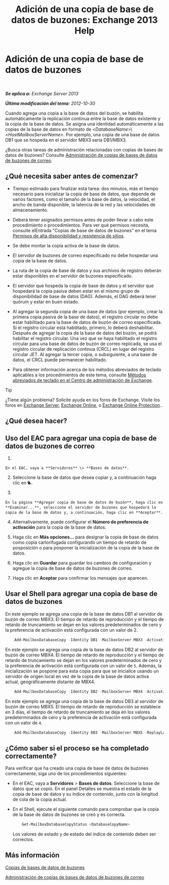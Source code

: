 ﻿---
title: 'Adición de una copia de base de datos de buzones: Exchange 2013 Help'
TOCTitle: Adición de una copia de base de datos de buzones
ms:assetid: 784bf48f-8af5-422c-a63f-2f01fc0cf151
ms:mtpsurl: https://technet.microsoft.com/es-es/library/Dd298080(v=EXCHG.150)
ms:contentKeyID: 48268305
ms.date: 05/22/2018
mtps_version: v=EXCHG.150
ms.translationtype: MT
---

# Adición de una copia de base de datos de buzones

 

_**Se aplica a:** Exchange Server 2013_

_**Última modificación del tema:** 2012-10-30_

Cuando agrega una copia a la base de datos del buzón, se habilita automáticamente la replicación continua entre la base de datos existente y la copia de la base de datos. Se asigna una identidad automáticamente a las copias de la base de datos en formato de \<*DatabaseName*\>\\\<*HostMailboxServerName*\>. Por ejemplo, una copia de una base de datos DB1 que se hospeda en el servidor MBX3 sería DB1/MBX3.

¿Busca otras tareas de administración relacionadas con copias de bases de datos de buzones? Consulte [Administración de copias de bases de datos de buzones de correo](managing-mailbox-database-copies-exchange-2013-help.md).

## ¿Qué necesita saber antes de comenzar?

  - Tiempo estimado para finalizar esta tarea: dos minutos, más el tiempo necesario para inicializar la copia de base de datos, que depende de varios factores, como el tamaño de la base de datos, la velocidad, el ancho de banda disponible, la latencia de la red y las velocidades de almacenamiento.

  - Deberá tener asignados permisos antes de poder llevar a cabo este procedimiento o procedimientos. Para ver qué permisos necesita, consulte elEntrada "Copias de base de datos de buzones" en el tema [Permisos de alta disponibilidad y resistencia de sitios](high-availability-and-site-resilience-permissions-exchange-2013-help.md).

  - Se debe montar la copia activa de la base de datos.

  - El servidor de buzones de correo especificado no debe hospedar una copia de la base de datos.

  - La ruta de la copia de base de datos y sus archivos de registro deberán estar disponibles en el servidor de buzones especificado.

  - El servidor que hospeda la copia de base de datos y el servidor que hospedará la copia pasiva deben estar en el mismo grupo de disponibilidad de base de datos (DAG). Además, el DAG deberá tener quórum y estar en buen estado.

  - Al agregar la segunda copia de una base de datos (por ejemplo, crear la primera copia pasiva de la base de datos), el registro circular no debe estar habilitado para la base de datos de buzón de correo especificada. Si el registro circular está habilitado, primero, lo deberá deshabilitar. Después de agregar la copia de la base de datos del buzón, se podrá habilitar el registro circular. Una vez que se haya habilitado el registro circular para una base de datos de buzón de correo replicada, se usa el registro circular de replicación continua (CRCL) en lugar del registro circular JET. Al agregar la tercer copia, o subsiguiente, a una base de datos, el CRCL puede permanecer habilitado.

  - Para obtener información acerca de los métodos abreviados de teclado aplicables a los procedimientos de este tema, consulte [Métodos abreviados de teclado en el Centro de administración de Exchange](keyboard-shortcuts-in-the-exchange-admin-center-exchange-online-protection-help.md).


> [!TIP]
> ¿Tiene algún problema? Solicite ayuda en los foros de Exchange. Visite los foros en <A href="https://go.microsoft.com/fwlink/p/?linkid=60612">Exchange Server</A>, <A href="https://go.microsoft.com/fwlink/p/?linkid=267542">Exchange Online</A>, o <A href="https://go.microsoft.com/fwlink/p/?linkid=285351">Exchange Online Protection</A>..



## ¿Qué desea hacer?

## Uso del EAC para agregar una copia de base de datos de buzones de correo

1.  
    
    En el EAC, vaya a **Servidores** \> **Bases de datos**.

2.  Seleccione la base de datos que desea copiar y, a continuación haga clic en ![Agregar copia de base de datos](images/Dd298080.435c15ff-abf2-4de8-b280-f053db1afa13(EXCHG.150).gif "Agregar copia de base de datos").

3.  
    
    En la página **Agregar copia de base de datos de buzón**, haga clic en **Examinar...**, seleccione el servidor de buzones que hospedará la copia de la base de datos y, a continuación, haga clic en **Aceptar**.

4.  Alternativamente, puede configurar el **Número de preferencia de activación** para la copia de la base de datos.

5.  Haga clic en **Más opciones…** para designar la copia de base de datos como copia carlorifugada configurando un tiempo de retardo de posposición o para posponer la inicialización de la copia de la base de datos.

6.  Haga clic en **Guardar** para guardar los cambios de configuración y agregue la copia de base de datos de buzones de correo.

7.  Haga clic en **Aceptar** para confirmar los mensajes que aparecen.

## Usar el Shell para agregar una copia de base de datos de buzones

En este ejemplo se agrega una copia de la base de datos DB1 al servidor de buzón de correo MBX3. El tiempo de retardo de reproducción y el tiempo de retardo de truncamiento se dejan en los valores predeterminados de cero y la preferencia de activación está configurada con un valor de 2.

```powershell
    Add-MailboxDatabaseCopy -Identity DB1 -MailboxServer MBX3 -ActivationPreference 2
```

En este ejemplo se agrega una copia de la base de datos DB2 al servidor de buzón de correo MBX4. El tiempo de retardo de reproducción y el tiempo de retardo de truncamiento se dejan en los valores predeterminados de cero y la preferencia de activación está configurada con un valor de `5`. Además, la inicialización se pospone para esta copia para que se inicialice usando un servidor de origen local en vez de la copia de la base de datos activa actual, geográficamente distante de MBX4.

```powershell
    Add-MailboxDatabaseCopy -Identity DB2 -MailboxServer MBX4 -ActivationPreference 5 -SeedingPostponed
```

En este ejemplo se agrega una copia de la base de datos DB3 al servidor de buzón de correo MBX5. El tiempo de retardo de reproducción se establece en 3 días, el tiempo de retardo de truncamiento se deja en los valores predeterminados de cero y la preferencia de activación está configurada con un valor de `4`.

```powershell
    Add-MailboxDatabaseCopy -Identity DB3 -MailboxServer MBX5 -ReplayLagTime 3.00:00:00 -ActivationPreference 4
```

## ¿Cómo saber si el proceso se ha completado correctamente?

Para verificar que ha creado una copia de base de datos de buzones correctamente, siga uno de los procedimientos siguientes:

  - En el EAC, vaya a **Servidores** \> **Bases de datos**. Seleccione la base de datos que se copió. En el panel Detalles se muestra el estado de la copia de base de datos y su índice de contenido, junto con la longitud de cola de la copia actual.

  - En el Shell, ejecute el siguiente comando para comprobar que la copia de la base de datos de buzones se creó y es correcta.
    
    ```powershell
        Get-MailboxDatabaseCopyStatus <DatabaseCopyName>
    ```
    
    Los valores de estado y de estado del índice de contenido deben ser correctos.

## Más información

[Copias de bases de datos de buzones](mailbox-database-copies-exchange-2013-help.md)

[Administración de copias de bases de datos de buzones de correo](managing-mailbox-database-copies-exchange-2013-help.md)

